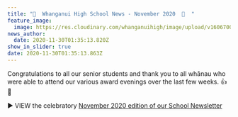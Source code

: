 ```yaml
---
title: "🎊  Whanganui High School News - November 2020  🎊  "
feature_image:
  image: https://res.cloudinary.com/whanganuihigh/image/upload/v1606700461/newsletters/GREEN_WHS_HEADER_november.jpg
news_author:
  date: 2020-11-30T01:35:13.820Z
show_in_slider: true
date: 2020-11-30T01:35:13.863Z
---
```

Congratulations to all our senior students and thank you to all whānau who were able to attend our various award evenings over the last few weeks. 👍🤩

▶️️ VIEW the celebratory [November 2020 edition of our School Newsletter](<Congratulations to all our senior students and thank you to all whānau who were able to attend our various award evenings over the last few weeks. 👍🤩 ▶️️ VIEW the celebratory November 2020 edition of our School Newsletter:>)